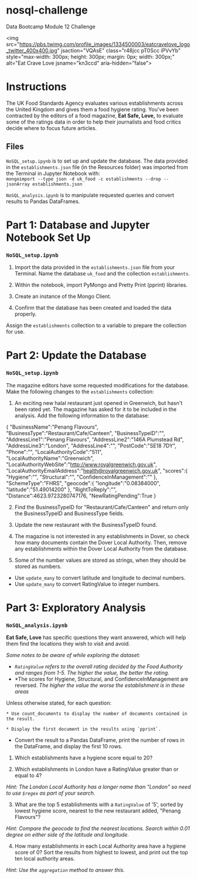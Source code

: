 # nosql-challenge
Data Bootcamp Module 12 Challenge

<img src="https://pbs.twimg.com/profile_images/1334500003/eatcravelove_logo_twitter_400x400.jpg" jsaction="VQAsE" class="r48jcc pT0Scc iPVvYb" style="max-width: 300px; height: 300px; margin: 0px; width: 300px;" alt="Eat Crave Love jsname="kn3ccd" aria-hidden="false">

# Instructions

The UK Food Standards Agency evaluates various establishments across the United Kingdom and gives them a food hygiene rating. You've been contracted by the editors of a food magazine, **Eat Safe, Love,** to evaluate some of the ratings data in order to help their journalists and food critics decide where to focus future articles.

## Files
`NoSQL_setup.ipynb` is to set up and update the database.
 The data provided in the `establishments.json` file (in the Resources folder) was imported from the Terminal in Jupyter Notebook with:  
 `mongoimport --type json -d uk_food -c establishments --drop --jsonArray establishments.json`

 `NoSQL_analysis.ipynb` is to manipulate requested queries and convert results to Pandas DataFrames.

# Part 1: Database and Jupyter Notebook Set Up
### `NoSQL_setup.ipynb`

1. Import the data provided in the `establishments.json` file from your Terminal. Name the database `uk_food` and the collection `establishments`. 

2. Within the notebook, import PyMongo and Pretty Print (pprint) libraries.

3. Create an instance of the Mongo Client.

4. Confirm that the database has been created and loaded the data properly.

Assign the `establishments` collection to a variable to prepare the collection for use.

# Part 2: Update the Database
### `NoSQL_setup.ipynb`

The magazine editors have some requested modifications for the database. 
Make the following changes to the `establishments` collection:

1. An exciting new halal restaurant just opened in Greenwich, but hasn't been rated yet. 
The magazine has asked for it to be included in the analysis. 
Add the following information to the database:

{
    "BusinessName":"Penang Flavours",
    "BusinessType":"Restaurant/Cafe/Canteen",
    "BusinessTypeID":"",
    "AddressLine1":"Penang Flavours",
    "AddressLine2":"146A Plumstead Rd",
    "AddressLine3":"London",
    "AddressLine4":"",
    "PostCode":"SE18 7DY",
    "Phone":"",
    "LocalAuthorityCode":"511",
    "LocalAuthorityName":"Greenwich",
    "LocalAuthorityWebSite":"http://www.royalgreenwich.gov.uk",
    "LocalAuthorityEmailAddress":"health@royalgreenwich.gov.uk",
    "scores":{
        "Hygiene":"",
        "Structural":"",
        "ConfidenceInManagement":""
    },
    "SchemeType":"FHRS",
    "geocode":{
        "longitude":"0.08384000",
        "latitude":"51.49014200"
    },
    "RightToReply":"",
    "Distance":4623.9723280747176,
    "NewRatingPending":True
}

2. Find the BusinessTypeID for "Restaurant/Cafe/Canteen" and return only the BusinessTypeID and BusinessType fields.

3. Update the new restaurant with the BusinessTypeID found.

4. The magazine is not interested in any establishments in Dover, so check how many documents contain the Dover Local Authority. 
Then, remove any establishments within the Dover Local Authority from the database.

5. Some of the number values are stored as strings, when they should be stored as numbers.

* Use `update_many` to convert latitude and longitude to decimal numbers.
* Use `update_many` to convert RatingValue to integer numbers.

# Part 3: Exploratory Analysis
### `NoSQL_analysis.ipynb`

**Eat Safe, Love** has specific questions they want answered, which will help them find the locations they wish to visit and avoid.

*Some notes to be aware of while exploring the dataset:*
+ *`RatingValue` refers to the overall rating decided by the Food Authority and ranges from 1-5.* 
    *The higher the value, the better the rating.*
+ *The scores for Hygiene, Structural, and ConfidenceInManagement are reversed. 
    *The higher the value the worse the establishment is in these areas*

Unless otherwise stated, for each question:

    * Use count_documents to display the number of documents contained in the result.

    * Display the first document in the results using `pprint`.

* Convert the result to a Pandas DataFrame, print the number of rows in the DataFrame, and display the first 10 rows.


1. Which establishments have a hygiene score equal to 20?

2. Which establishments in London have a RatingValue greater than or equal to 4?

*Hint: The London Local Authority has a longer name than "London" so need to use `$regex` as part of your search.*

3. What are the top 5 establishments with a `RatingValue` of '5', sorted by lowest hygiene score, nearest to the new restaurant added, "Penang Flavours"?

*Hint: Compare the geocode to find the nearest locations. Search within 0.01 degree on either side of the latitude and longitude.*

4. How many establishments in each Local Authority area have a hygiene score of 0? Sort the results from highest to lowest, and print out the top ten local authority areas.

*Hint: Use the `aggregation` method to answer this.*
